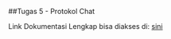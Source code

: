 ##Tugas 5 - Protokol Chat

Link Dokumentasi Lengkap bisa diakses di:
[sini](https://github.com/yemimasutanto/PROGJAR_05111740000049/blob/master/tugas4/05111740000049-Dokumentasi%20Tugas%205%20Progjar.docx)
